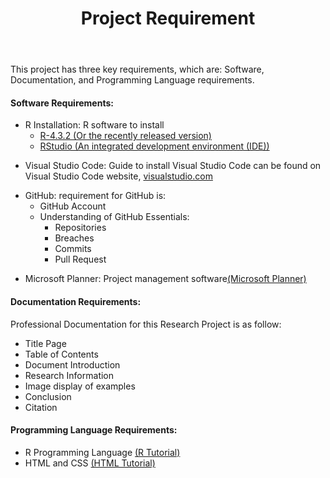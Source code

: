 <!-- Starting Reqiurement Documentation -->
<!DOCTYPE html>
<html lang="en">
<head>
    <meta charset="UTF-8">
    <meta name="viewport" content="width=device-width, initial-scale=1.0">
</head>
<!--Adding Content to Page-->
<body>
   <header>
        <h1>Project Requirement</h1>
    </header>
    <p>This project has three key requirements, which are: Software, Documentation, and Programming Language requirements.</p>
<section>
<h4>Software Requirements:</h4>
    <ul>
    <li>R Installation: R software to install
        <ul>
            <li><a href="https://cran.r-project.org/bin/windows/base/">R-4.3.2 (Or the recently released version)</a></li>
            <li><a href="https://posit.co/download/rstudio-desktop/">RStudio (An integrated development environment (IDE))</a></li>
        </ul>
    </li>
    </ul>

<ul>
    <li style ="margin-top: 10px">Visual Studio Code: Guide to install Visual Studio Code can be found on Visual Studio Code website, <a href="https://code.visualstudio.com/docs/setup/windows">visualstudio.com</a>
    </li>
</ul>

<ul>
    <li style ="margin-top: 10px">GitHub: requirement for GitHub is:  
        <ul>
           <li>GitHub Account</li>
           <li>Understanding of GitHub Essentials:
                <ul>
                    <li>Repositories</li>
                    <li>Breaches</li>
                    <li>Commits</li>
                    <li>Pull Request</li>
                </ul>
            </li>
        </ul>
   </li>
</ul>

<ul>
    <li style ="margin-top: 10px">Microsoft Planner: Project management software<a href="https://www.youtube.com/watch?v=nn0S9KPbN84&t=15s">(Microsoft Planner)</a></li>
</ul>
</section>

<section>
<h4>Documentation Requirements:</h4>
    <p>Professional Documentation for this Research Project is as follow:</p>
<ul>
        <li>Title Page</li>
        <li>Table of Contents</li>
        <li>Document Introduction</li>
        <li>Research Information</li>
        <li>Image display of examples</li>
        <li>Conclusion</li>
        <li>Citation</li>
</ul>
</section>

<section>
<h4>Programming Language Requirements:</h4>
<ul>
    <li>R Programming Language <a href="https://www.w3schools.com/r/default.asp">(R Tutorial)</a></li>
     <li>HTML and CSS <a href="https://www.w3schools.com/html/default.asp">(HTML Tutorial)</a></li>
</ul>
</section>
</body>
</html>
